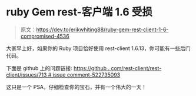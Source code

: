 # ruby Gem rest-客户端 1.6 受损

> 原文：<https://dev.to/erikwhiting88/ruby-gem-rest-client-1-6-compromised-4536>

大家早上好，如果你的 Ruby 项目恰好使用 rest-client 1.6.13，你可能有一些后门代码。

下面是 github 上的问题链接:
[https://github . com/rest-client/rest-client/issues/713 # issue comment-522735093](https://github.com/rest-client/rest-client/issues/713#issuecomment-522735093)

这只是一个 PSA，仔细检查你的宝石，并有一个伟大的一天！
